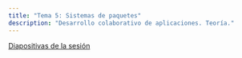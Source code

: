 ```yaml
---
title: "Tema 5: Sistemas de paquetes"
description: "Desarrollo colaborativo de aplicaciones. Teoría."
---
```


[Diapositivas de la sesión](/dca-gii/diapositivas/teoria/06-sistemas-paquetes.html)